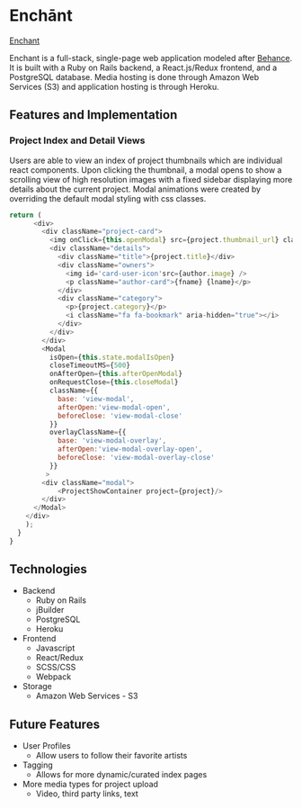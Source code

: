 # Enchānt

[Enchant](https://enchants.herokuapp.com)

Enchant is a full-stack, single-page web application modeled after [Behance](https://www.behance.net/). It is built with a Ruby on Rails backend, a React.js/Redux frontend, and a PostgreSQL database. Media hosting is done through Amazon Web Services (S3) and application hosting is through Heroku.  

## Features and Implementation 
### Project Index and Detail Views 

Users are able to view an index of project thumbnails which are individual react components. Upon clicking the thumbnail, a modal opens to show a scrolling view of high resolution images with a fixed sidebar displaying more details about the current project. Modal animations were created by overriding the default modal styling with css classes. 
```javascript
return (
      <div>
        <div className="project-card">
          <img onClick={this.openModal} src={project.thumbnail_url} className="thumb pointer" />
          <div className="details"> 
            <div className="title">{project.title}</div>
            <div className="owners">
              <img id='card-user-icon'src={author.image} />
              <p className="author-card">{fname} {lname}</p>
            </div>
            <div className="category">
              <p>{project.category}</p>
              <i className="fa fa-bookmark" aria-hidden="true"></i>
            </div>
          </div>
        </div>
        <Modal
          isOpen={this.state.modalIsOpen}
          closeTimeoutMS={500}   
          onAfterOpen={this.afterOpenModal}
          onRequestClose={this.closeModal}
          className={{
            base: 'view-modal',
            afterOpen:'view-modal-open', 
            beforeClose: 'view-modal-close'
          }}
          overlayClassName={{
            base: 'view-modal-overlay', 
            afterOpen:'view-modal-overlay-open',
            beforeClose: 'view-modal-overlay-close'  
          }}
         >
        <div className="modal">
            <ProjectShowContainer project={project}/> 
        </div>
      </Modal>
    </div>
    ); 
  }
}

```




## Technologies 
- Backend 
  - Ruby on Rails 
  - jBuilder
  - PostgreSQL
  - Heroku 
- Frontend
  - Javascript
  - React/Redux
  - SCSS/CSS
  - Webpack 
- Storage 
  - Amazon Web Services - S3 

## Future Features 
- User Profiles 
  - Allow users to follow their favorite artists
- Tagging 
  - Allows for more dynamic/curated index pages 
- More media types for project upload 
  - Video, third party links, text 


